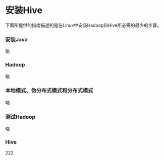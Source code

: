 安装Hive
=================================================================================
下面所提供的指南描述的是在Linux中安装Hadoop和Hive所必需的最少的步骤。

### 安装Java
略

### Hadoop
略

### 本地模式、伪分布式模式和分布式模式
略

### 测试Hadoop
略

### Hive


































222
